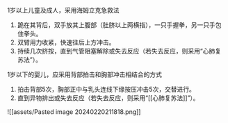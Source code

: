 1岁以上儿童及成人，采用海姆立克急救法

1. 跪在其背后，双手放其上腹部（肚脐以上两横指），一只手握拳，另一只手包住拳头。
2. 双臂用力收紧，快速往后上方冲击。
3. 持续几次挤按，直到气管阻塞解除或失去反应（若失去反应，则采用“心肺复苏法”）。

1岁以下的婴儿，应采用背部拍击和胸部冲击相结合的方式

1. 拍击背部5次，胸部正中与乳头连线下缘按压冲击5次，交替进行。
2. 直到异物排出或失去反应（若失去反应，则采用“[[心肺复苏法]]”）。

![[assets/Pasted image 20240220211818.png]]
